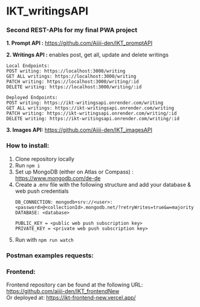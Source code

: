 # IKT_writingsAPI

### Second REST-APIs for my final PWA project

__1. Prompt API :__ https://github.com/Aiiii-den/IKT_promptAPI

__2. Writings API :__ enables post, get all, update and delete writings 
```
Local Endpoints:
POST writing: https://localhost:3000/writing
GET ALL writings: https://localhost:3000/writing
PATCH writing: https://localhost:3000/writing/:id
DELETE writing: https://localhost:3000/writing/:id
```
``` https://ikt-writingsapi.onrender.com
Deployed Endpoints: 
POST writing: https://ikt-writingsapi.onrender.com/writing
GET ALL writings: https://ikt-writingsapi.onrender.com/writing
PATCH writing: https://ikt-writingsapi.onrender.com/writing/:id
DELETE writing: https://ikt-writingsapi.onrender.com/writing/:id
```

__3. Images API:__ https://github.com/Aiiii-den/IKT_imagesAPI

### How to install:
1. Clone repository locally
2. Run `npm i`
3. Set up MongoDB (either on Atlas or Compass) : https://www.mongodb.com/de-de
4. Create a .env file with the following structure and add your database & web push credentials
    ```
   DB_CONNECTION: mongodb+srv://<user>:<password>@<collectionId>.mongodb.net/?retryWrites=true&w=majority
   DATABASE: <database>
   
   PUBLIC_KEY = <public web push subscription key>
   PRIVATE_KEY = <private web push subscription key>
   ```
5. Run with `npm run watch`
### Postman examples requests:



### Frontend:
Frontend repository can be found at the following URL: https://github.com/aiiii-den/IKT_frontendNew  
Or deployed at: https://ikt-frontend-new.vercel.app/
